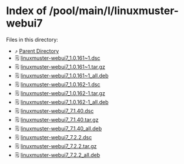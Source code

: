 
# Index of /pool/main/l/linuxmuster-webui7
Files in this directory:
- ⤴ [Parent Directory](../)
- 🗒 [linuxmuster-webui7_1.0.161~1.dsc](linuxmuster-webui7_1.0.161~1.dsc)
- 🗒 [linuxmuster-webui7_1.0.161~1.tar.gz](linuxmuster-webui7_1.0.161~1.tar.gz)
- 🗒 [linuxmuster-webui7_1.0.161~1_all.deb](linuxmuster-webui7_1.0.161~1_all.deb)
- 🗒 [linuxmuster-webui7_1.0.162-1.dsc](linuxmuster-webui7_1.0.162-1.dsc)
- 🗒 [linuxmuster-webui7_1.0.162-1.tar.gz](linuxmuster-webui7_1.0.162-1.tar.gz)
- 🗒 [linuxmuster-webui7_1.0.162-1_all.deb](linuxmuster-webui7_1.0.162-1_all.deb)
- 🗒 [linuxmuster-webui7_7.1.40.dsc](linuxmuster-webui7_7.1.40.dsc)
- 🗒 [linuxmuster-webui7_7.1.40.tar.gz](linuxmuster-webui7_7.1.40.tar.gz)
- 🗒 [linuxmuster-webui7_7.1.40_all.deb](linuxmuster-webui7_7.1.40_all.deb)
- 🗒 [linuxmuster-webui7_7.2.2.dsc](linuxmuster-webui7_7.2.2.dsc)
- 🗒 [linuxmuster-webui7_7.2.2.tar.gz](linuxmuster-webui7_7.2.2.tar.gz)
- 🗒 [linuxmuster-webui7_7.2.2_all.deb](linuxmuster-webui7_7.2.2_all.deb)
